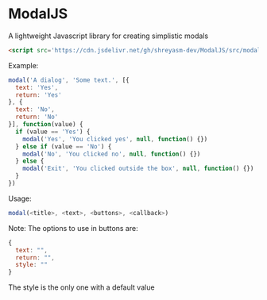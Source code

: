 # ModalJS
A lightweight Javascript library for creating simplistic modals


```html
<script src='https://cdn.jsdelivr.net/gh/shreyasm-dev/ModalJS/src/modal.js'></script>
```

Example:

```javascript
modal('A dialog', 'Some text.', [{
  text: 'Yes',
  return: 'Yes'
}, {
  text: 'No',
  return: 'No'
}], function(value) {
  if (value == 'Yes') {
    modal('Yes', 'You clicked yes', null, function() {})
  } else if (value == 'No') {
    modal('No', 'You clicked no', null, function() {})
  } else {
    modal('Exit', 'You clicked outside the box', null, function() {})
  }
})
```

Usage:

```javascript
modal(<title>, <text>, <buttons>, <callback>)
```

Note: The options to use in buttons are:

```javascript
{
  text: "",
  return: "",
  style: ""
}
```

The style is the only one with a default value
